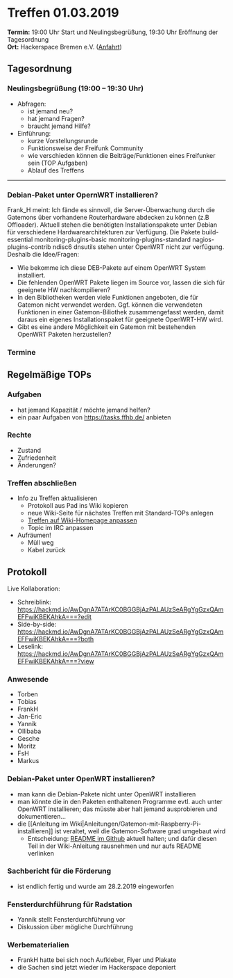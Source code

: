 # Treffen 01.03.2019

**Termin:** 19:00 Uhr Start und Neulingsbegrüßung, 19:30 Uhr Eröffnung der Tagesordnung  
**Ort:** Hackerspace Bremen e.V. ([Anfahrt](https://www.hackerspace-bremen.de/anfahrt/))

## Tagesordnung
### Neulingsbegrüßung (19:00 – 19:30 Uhr)
- Abfragen:
    - ist jemand neu?
    - hat jemand Fragen?
    - braucht jemand Hilfe?
- Einführung:
    - kurze Vorstellungsrunde
    - Funktionsweise der Freifunk Community
    - wie verschieden können die Beiträge/Funktionen eines Freifunker sein (TOP Aufgaben)
    - Ablauf des Treffens


---

### Debian-Paket unter OpernWRT installieren?
Frank_H meint: Ich fände es sinnvoll, die Server-Überwachung durch die Gatemons über vorhandene Routerhardware abdecken zu können (z.B Offloader). Aktuell stehen die benötigten Installationspakete unter Debian für verschiedene Hardwarearchitekturen zur Verfügung. Die Pakete build-essential monitoring-plugins-basic monitoring-plugins-standard nagios-plugins-contrib ndisc6 dnsutils stehen unter OpenWRT nicht zur verfügung. Deshalb die Idee/Fragen: 
- Wie bekomme ich diese DEB-Pakete auf einem OpenWRT System installiert. 
- Die fehlenden OpenWRT Pakete liegen im Source vor, lassen die sich für geeignete HW nachkompilieren? 
- In den Bibliotheken werden viele Funktionen angeboten, die für Gatemon nicht verwendet werden. Ggf. können die verwendeten Funktionen in einer Gatemon-Biliothek zusammengefasst werden, damit daraus ein eigenes Installationspaket für geeignete OpenWRT-HW wird. 
- Gibt es eine andere Möglichkeit ein Gatemon mit bestehenden OpenWRT Paketen herzustellen?

### Termine

## Regelmäßige TOPs

### Aufgaben
- hat jemand Kapazität / möchte jemand helfen?
- ein paar Aufgaben von https://tasks.ffhb.de/ anbieten

### Rechte
- Zustand
- Zufriedenheit
- Änderungen?

### Treffen abschließen
- Info zu Treffen aktualisieren
  - Protokoll aus Pad ins Wiki kopieren
  - neue Wiki-Seite für nächstes Treffen mit Standard-TOPs anlegen
  - [Treffen auf Wiki-Homepage anpassen](https://wiki.bremen.freifunk.net/Home)
  - Topic im IRC anpassen
- Aufräumen!
  - Müll weg
  - Kabel zurück

## Protokoll
Live Kollaboration:

* Schreiblink: https://hackmd.io/AwDgnA7ATArKC0BGGBjAzPALAUzSeARgYgGzxQAmEFFwiKBEKAhkA===?edit
* Side-by-side: https://hackmd.io/AwDgnA7ATArKC0BGGBjAzPALAUzSeARgYgGzxQAmEFFwiKBEKAhkA===?both
* Leselink: https://hackmd.io/AwDgnA7ATArKC0BGGBjAzPALAUzSeARgYgGzxQAmEFFwiKBEKAhkA===?view


### Anwesende
* Torben
* Tobias
* FrankH
* Jan-Eric
* Yannik
* Ollibaba
* Gesche
* Moritz
* FsH
* Markus

### Debian-Paket unter OpenWRT installieren?
* man kann die Debian-Pakete nicht unter OpenWRT installieren
* man könnte die in den Paketen enthaltenen Programme evtl. auch unter OpenWRT installieren; das müsste aber halt jemand ausprobieren und dokumentieren...
* die [[Anleitung im Wiki|Anleitungen/Gatemon-mit-Raspberry-Pi-installieren]] ist veraltet, weil die Gatemon-Software grad umgebaut wird
    * Entscheidung: [README im Github](https://github.com/FreifunkBremen/gatemon/blob/master/README.md) aktuell halten; und dafür diesen Teil in der Wiki-Anleitung rausnehmen und nur aufs README verlinken

### Sachbericht für die Förderung
* ist endlich fertig und wurde am 28.2.2019 eingeworfen

### Fensterdurchführung für Radstation
* Yannik stellt Fensterdurchführung vor
* Diskussion über mögliche Durchführung

### Werbematerialien
* FrankH hatte bei sich noch Aufkleber, Flyer und Plakate
* die Sachen sind jetzt wieder im Hackerspace deponiert
